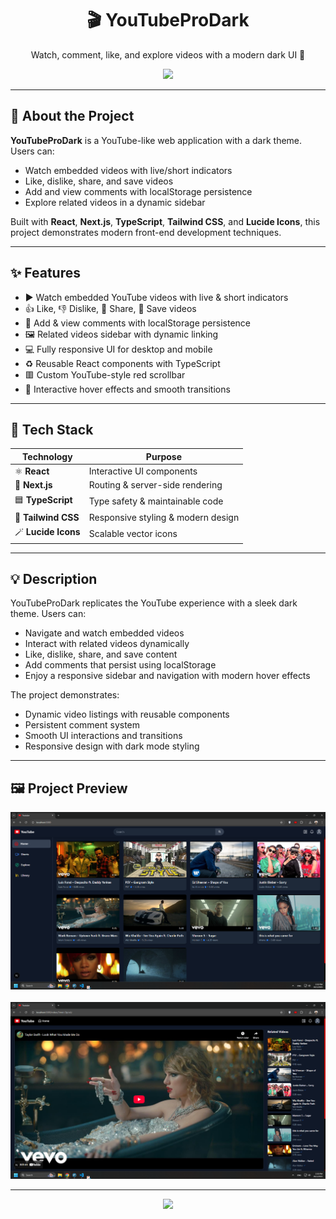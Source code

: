 <div align="center">
  <h1>🎬 YouTubeProDark</h1>
  <p>Watch, comment, like, and explore videos with a modern dark UI 🔴</p>
  <a href="https://68dd0ea5d5bc2569c7ec0a2c--lighthearted-tarsier-75bef8.netlify.app/">
    <img src="https://img.shields.io/badge/View_Live_Project-FF0000?style=for-the-badge&logo=youtube&logoColor=white"/>
  </a>
</div>

---

## 📝 About the Project

**YouTubeProDark** is a YouTube-like web application with a dark theme. Users can:

- Watch embedded videos with live/short indicators  
- Like, dislike, share, and save videos  
- Add and view comments with localStorage persistence  
- Explore related videos in a dynamic sidebar  

Built with **React**, **Next.js**, **TypeScript**, **Tailwind CSS**, and **Lucide Icons**, this project demonstrates modern front-end development techniques.

---

## ✨ Features

<ul>
  <li>▶️ Watch embedded YouTube videos with live & short indicators</li>
  <li>👍 Like, 👎 Dislike, 🔗 Share, 💾 Save videos</li>
  <li>💬 Add & view comments with localStorage persistence</li>
  <li>🖼️ Related videos sidebar with dynamic linking</li>
  <li>💻 Fully responsive UI for desktop and mobile</li>
  <li>♻️ Reusable React components with TypeScript</li>
  <li>🟥 Custom YouTube-style red scrollbar</li>
  <li>🎨 Interactive hover effects and smooth transitions</li>
</ul>

---

## 🧰 Tech Stack

| Technology | Purpose |
|------------|---------|
| ⚛️ **React** | Interactive UI components |
| 🧭 **Next.js** | Routing & server-side rendering |
| 🟦 **TypeScript** | Type safety & maintainable code |
| 🎨 **Tailwind CSS** | Responsive styling & modern design |
| 🪄 **Lucide Icons** | Scalable vector icons |

---

## 💡 Description

YouTubeProDark replicates the YouTube experience with a sleek dark theme. Users can:

- Navigate and watch embedded videos  
- Interact with related videos dynamically  
- Like, dislike, share, and save content  
- Add comments that persist using localStorage  
- Enjoy a responsive sidebar and navigation with modern hover effects  

The project demonstrates:

- Dynamic video listings with reusable components  
- Persistent comment system  
- Smooth UI interactions and transitions  
- Responsive design with dark mode styling  

---

## 🖼️ Project Preview

<div align="center">
  <img src="/pic1.png" width="700px" />
  <br/><br/>
  <img src="/pic2.png" width="700px" />
</div>

---

<div align="center">
  <img src="https://skillicons.dev/icons?i=react,next,typescript,tailwind,lucide" />
</div>

